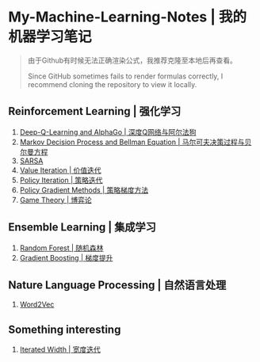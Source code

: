 # My-Machine-Learning-Notes | 我的机器学习笔记

> 由于Github有时候无法正确渲染公式，我推荐克隆至本地后再查看。 
> 
> Since GitHub sometimes fails to render formulas correctly, I recommend cloning the repository to view it locally.

## Reinforcement Learning | 强化学习
1. [Deep-Q-Learning and AlphaGo | 深度Q网络与阿尔法狗](pages/rl/dqn.md)
2. [Markov Decision Process and Bellman Equation | 马尔可夫决策过程与贝尔曼方程](pages/rl/mdps.md)
3. [SARSA](pages/rl/sarsa.md)
4. [Value Iteration | 价值迭代](pages/rl/vi.md)
5. [Policy Iteration | 策略迭代](pages/rl/pi.md)
6. [Policy Gradient Methods | 策略梯度方法](pages/rl/pgm.md)
7. [Game Theory | 博弈论](pages/rl/gt.md)

## Ensemble Learning | 集成学习
1. [Random Forest | 随机森林](pages/el/rf.md)
2. [Gradient Boosting | 梯度提升](pages/el/gb.md)

## Nature Language Processing | 自然语言处理
1. [Word2Vec](pages/nlp/w2v.md)

## Something interesting
1. [Iterated Width | 宽度迭代](pages/interesting/iw.md)